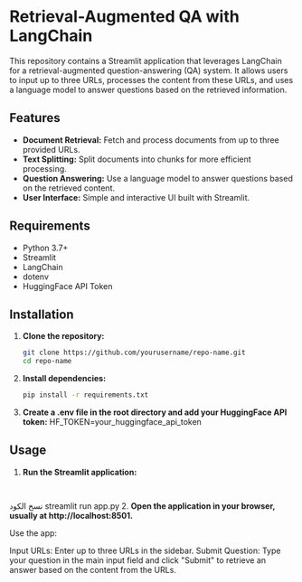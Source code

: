 # Retrieval-Augmented QA with LangChain

This repository contains a Streamlit application that leverages LangChain for a retrieval-augmented question-answering (QA) system. It allows users to input up to three URLs, processes the content from these URLs, and uses a language model to answer questions based on the retrieved information.

## Features

- **Document Retrieval:** Fetch and process documents from up to three provided URLs.
- **Text Splitting:** Split documents into chunks for more efficient processing.
- **Question Answering:** Use a language model to answer questions based on the retrieved content.
- **User Interface:** Simple and interactive UI built with Streamlit.

## Requirements

- Python 3.7+
- Streamlit
- LangChain
- dotenv
- HuggingFace API Token

## Installation

1. **Clone the repository:**
   ```bash
   git clone https://github.com/yourusername/repo-name.git
   cd repo-name
2. **Install dependencies:**
   ```bash
   pip install -r requirements.txt

3. **Create a .env file in the root directory and add your HuggingFace API token:** 
  HF_TOKEN=your_huggingface_api_token

## Usage
1. **Run the Streamlit application:**
    ```bash
  
نسخ الكود
    streamlit run app.py
2. **Open the application in your browser, usually at http://localhost:8501.**

Use the app:

Input URLs: Enter up to three URLs in the sidebar.
Submit Question: Type your question in the main input field and click "Submit" to retrieve an answer based on the content from the URLs.


